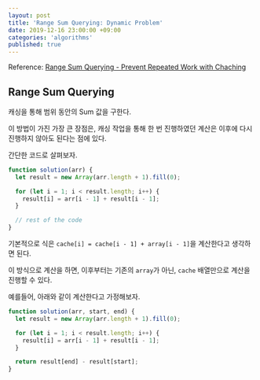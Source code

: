 ```yaml
---
layout: post
title: 'Range Sum Querying: Dynamic Problem'
date: 2019-12-16 23:00:00 +09:00
categories: 'algorithms'
published: true
---
```


Reference: [Range Sum Querying - Prevent Repeated Work with Chaching](https://youtu.be/ZMOFmHBVEcg)

## Range Sum Querying

캐싱을 통해 범위 동안의 Sum 값을 구한다.

이 방법이 가진 가장 큰 장점은, 캐싱 작업을 통해 한 번 진행하였던 계산은 이후에 다시 진행하지 않아도 된다는 점에 있다.

간단한 코드로 살펴보자.

```javascript
function solution(arr) {
  let result = new Array(arr.length + 1).fill(0);

  for (let i = 1; i < result.length; i++) {
    result[i] = arr[i - 1] + result[i - 1];
  }

  // rest of the code
}
```

기본적으로 식은 `cache[i] = cache[i - 1] + array[i - 1]`을 계산한다고 생각하면 된다.

이 방식으로 계산을 하면, 이후부터는 기존의 `array`가 아닌, `cache` 배열만으로 계산을 진행할 수 있다.

예를들어, 아래와 같이 계산한다고 가정해보자.

```javascript
function solution(arr, start, end) {
  let result = new Array(arr.length + 1).fill(0);

  for (let i = 1; i < result.length; i++) {
    result[i] = arr[i - 1] + result[i - 1];
  }

  return result[end] - result[start];
}
```
